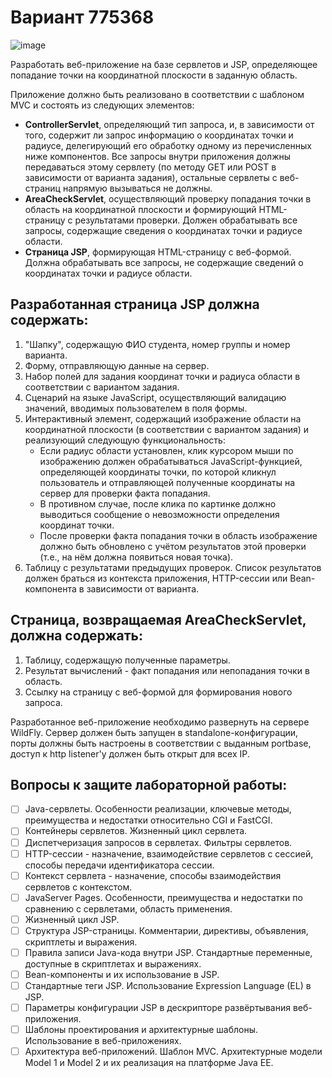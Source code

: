 # Вариант 775368
![image](https://github.com/deadgittt/WEB-education/assets/90199241/a4121e2d-cff7-4bae-9653-527e32d214ff)

Разработать веб-приложение на базе сервлетов и JSP, определяющее попадание точки на координатной плоскости в заданную область.

Приложение должно быть реализовано в соответствии с шаблоном MVC и состоять из следующих элементов:

- **ControllerServlet**, определяющий тип запроса, и, в зависимости от того, содержит ли запрос информацию о координатах точки и радиусе, делегирующий его обработку одному из перечисленных ниже компонентов. Все запросы внутри приложения должны передаваться этому сервлету (по методу GET или POST в зависимости от варианта задания), остальные сервлеты с веб-страниц напрямую вызываться не должны.
- **AreaCheckServlet**, осуществляющий проверку попадания точки в область на координатной плоскости и формирующий HTML-страницу с результатами проверки. Должен обрабатывать все запросы, содержащие сведения о координатах точки и радиусе области.
- **Страница JSP**, формирующая HTML-страницу с веб-формой. Должна обрабатывать все запросы, не содержащие сведений о координатах точки и радиусе области.

## Разработанная страница JSP должна содержать:

1. "Шапку", содержащую ФИО студента, номер группы и номер варианта.
2. Форму, отправляющую данные на сервер.
3. Набор полей для задания координат точки и радиуса области в соответствии с вариантом задания.
4. Сценарий на языке JavaScript, осуществляющий валидацию значений, вводимых пользователем в поля формы.
5. Интерактивный элемент, содержащий изображение области на координатной плоскости (в соответствии с вариантом задания) и реализующий следующую функциональность:
   - Если радиус области установлен, клик курсором мыши по изображению должен обрабатываться JavaScript-функцией, определяющей координаты точки, по которой кликнул пользователь и отправляющей полученные координаты на сервер для проверки факта попадания.
   - В противном случае, после клика по картинке должно выводиться сообщение о невозможности определения координат точки.
   - После проверки факта попадания точки в область изображение должно быть обновлено с учётом результатов этой проверки (т.е., на нём должна появиться новая точка).
6. Таблицу с результатами предыдущих проверок. Список результатов должен браться из контекста приложения, HTTP-сессии или Bean-компонента в зависимости от варианта.

## Страница, возвращаемая AreaCheckServlet, должна содержать:

1. Таблицу, содержащую полученные параметры.
2. Результат вычислений - факт попадания или непопадания точки в область.
3. Ссылку на страницу с веб-формой для формирования нового запроса.

Разработанное веб-приложение необходимо развернуть на сервере WildFly. Сервер должен быть запущен в standalone-конфигурации, порты должны быть настроены в соответствии с выданным portbase, доступ к http listener'у должен быть открыт для всех IP.

## Вопросы к защите лабораторной работы:

- [ ] Java-сервлеты. Особенности реализации, ключевые методы, преимущества и недостатки относительно CGI и FastCGI.
- [ ] Контейнеры сервлетов. Жизненный цикл сервлета.
- [ ] Диспетчеризация запросов в сервлетах. Фильтры сервлетов.
- [ ] HTTP-сессии - назначение, взаимодействие сервлетов с сессией, способы передачи идентификатора сессии.
- [ ] Контекст сервлета - назначение, способы взаимодействия сервлетов с контекстом.
- [ ] JavaServer Pages. Особенности, преимущества и недостатки по сравнению с сервлетами, область применения.
- [ ] Жизненный цикл JSP.
- [ ] Структура JSP-страницы. Комментарии, директивы, объявления, скриптлеты и выражения.
- [ ] Правила записи Java-кода внутри JSP. Стандартные переменные, доступные в скриптлетах и выражениях.
- [ ] Bean-компоненты и их использование в JSP.
- [ ] Стандартные теги JSP. Использование Expression Language (EL) в JSP.
- [ ] Параметры конфигурации JSP в дескрипторе развёртывания веб-приложения.
- [ ] Шаблоны проектирования и архитектурные шаблоны. Использование в веб-приложениях.
- [ ] Архитектура веб-приложений. Шаблон MVC. Архитектурные модели Model 1 и Model 2 и их реализация на платформе Java EE.
